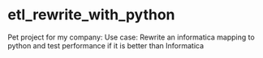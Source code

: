 # etl_rewrite_with_python
Pet project for my company: Use case: Rewrite an informatica mapping to python and test performance if it is better than Informatica
